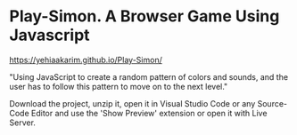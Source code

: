 # Play-Simon. A Browser Game Using Javascript

https://yehiaakarim.github.io/Play-Simon/  

"Using JavaScript to create a random pattern of colors and sounds, and the user has to follow this pattern to move on to the next level."

Download the project, unzip it, open it in Visual Studio Code or any Source-Code Editor and use the 'Show Preview' extension or open it with Live Server.
